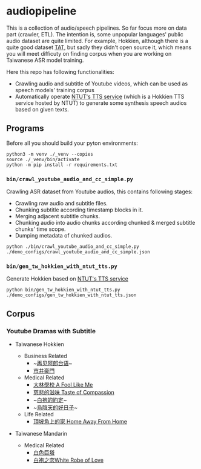 # audiopipeline
This is a collection of audio/speech pipelines. So far focus more on data part 
(crawler, ETL). The intention is, some unpopular languages' public audio dataset 
are quite limited. For example, Hokkien, although there is a quite good dataset 
[TAT](https://sites.google.com/nycu.edu.tw/fsw/home/tat-phase-i?authuser=0), but 
sadly they didn't open source it, which means you will meet difficuty on finding 
corpus when you are working on Taiwanese ASR model training.
 
Here this repo has following functionalities:
* Crawling audio and subtitle of Youtube videos, which can be used as speech models' 
  training corpus
* Automatically operate [NTUT's TTS service](http://tts001.iptcloud.net:8804/) (which 
  is a Hokkien TTS service hosted by NTUT) to generate some synthesis speech audios 
  based on given texts.


## Programs
Before all you should build your pyton environments:
```shell
python3 -m venv ./_venv --copies
source ./_venv/bin/activate
python -m pip install -r requirements.txt
```

### `bin/crawl_youtube_audio_and_cc_simple.py`
Crawling ASR dataset from Youtube audios, this contains following stages:
* Crawling raw audio and subtitle files.
* Chunking subtitle according timestamp blocks in it.
* Merging adjacent subtitle chunks.
* Chunking audio into audio chunks according chunked & merged subtitle chunks' time scope.
* Dumping metadata of chunked audios.

```shell
python ./bin/crawl_youtube_audio_and_cc_simple.py ./demo_configs/crawl_youtube_audio_and_cc_simple.json
```

### `bin/gen_tw_hokkien_with_ntut_tts.py`
Generate Hokkien based on [NTUT's TTS service](http://tts001.iptcloud.net:8804/)
```shell
python bin/gen_tw_hokkien_with_ntut_tts.py ./demo_configs/gen_tw_hokkien_with_ntut_tts.json
```

## Corpus
### Youtube Dramas with Subtitle
* Taiwanese Hokkien
    * Business Related
        * ~[再见阿郎台语](https://www.youtube.com/playlist?list=PLKDgOPgC7DbTEiYcr5HXmCBYj6CTDEpgr)~
        * [市井豪門](https://www.youtube.com/results?search_query=%E5%B8%82%E4%BA%95%E8%B1%AA%E9%96%80)
    * Medical Related
        * [大林學校 A Fool Like Me](https://www.youtube.com/playlist?list=PLc8M1wVJOpHzcXp3D15E3v2SAOJO9uqgD)
        * [慈悲的滋味 Taste of Compassion](https://www.youtube.com/playlist?list=PLc8M1wVJOpHxAHhq9lPS0To2zNc_iwVaI)
        * ~[白袍的約定](https://www.youtube.com/playlist?list=PLc8M1wVJOpHzexPvfep4vqpdGFNpWGgjL)~
        * ~[烏陰天的好日子](https://www.youtube.com/playlist?list=PLzgAweye8Ud6ZWZ2ikBx1ee2uYszHa0cp)~
    * Life Related
        * [頂坡角上的家 Home Away From Home](https://www.youtube.com/playlist?list=PLc8M1wVJOpHwCUcO0OUF6tdw6Ythw6FVq)

* Taiwanese Mandarin
    * Medical Related
        * [白色巨塔](https://www.youtube.com/playlist?list=PLZB1HSq1adjj9Nd7G7R3ylRSt06XIkTT1)
        * [白袍之恋White Robe of Love](https://www.youtube.com/playlist?list=PLzt2yjwjKLWutCvoaH-5HgsTewH7ZJ7D6)
